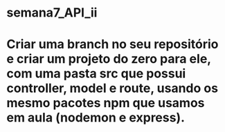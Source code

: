 # semana7_API_ii

# Criar uma branch no seu repositório e criar um projeto do zero para ele, com uma pasta src que possui controller, model e route, usando os mesmo pacotes npm que usamos em aula (nodemon e express).
